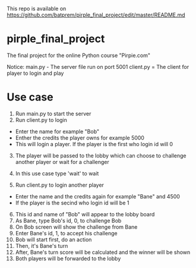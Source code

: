 This repo is available on https://github.com/batprem/pirple_final_project/edit/master/README.md

# pirple_final_project
The final project for the online Python course "Pirpie.com"

Notice:
main.py - The server file run on port 5001
client.py = The client for player to login and play

# Use case
1. Run main.py to start the server
2. Run client.py to login
  - Enter the name for example "Bob"
  - Enther the credits the player owns for example 5000
  - This will login a player. If the player is the first who login id will 0
3. The player will be passed to the lobby which can choose to challenge another player or wait for a challenger
4. In this use case type 'wait' to wait

5. Run client.py to login another player
  - Enter the name and the credits again for example "Bane" and 4500
  - If the player is the secind who login id will be 1
6. This id and name of "Bob" will appear to the lobby board
7. As Bane, type Bob's id, 0, to challenge Bob
8. On Bob screen will show the challenge from Bane
9. Enter Bane's id, 1, to accept his challenge
10. Bob will start first, do an action
11. Then, it's Bane's turn
12. After, Bane's turn score will be calculated and the winner will be shown
13. Both players will be forwarded to the lobby
